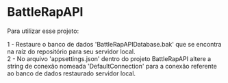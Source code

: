 # BattleRapAPI  
  
Para utilizar esse projeto:  
  
1 - Restaure o banco de dados 'BattleRapAPIDatabase.bak' que se encontra na raíz do repositório para seu servidor local.  
2 - No arquivo 'appsettings.json' dentro do projeto BattleRapAPI altere a string de conexão nomeada 'DefaultConnection' para a conexão referente ao banco de dados restaurado servidor local.
